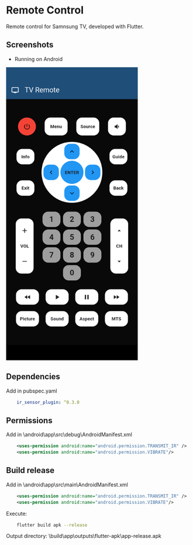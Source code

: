 # Remote Control

Remote control for Samnsung TV, developed with Flutter.

## Screenshots

- Running on Android

<img src="https://github.com/ngalicia/remotecontrol/raw/main/img/1.png" width="360" height="800"/>

## Dependencies

Add in pubspec.yaml

```yaml
    ir_sensor_plugin: ^0.3.0
```

## Permissions

Add in \android\app\src\debug\AndroidManifest.xml

```xml
    <uses-permission android:name="android.permission.TRANSMIT_IR" />
    <uses-permission android:name="android.permission.VIBRATE"/>
```

## Build release

Add in \android\app\src\main\AndroidManifest.xml

```xml
    <uses-permission android:name="android.permission.TRANSMIT_IR" />
    <uses-permission android:name="android.permission.VIBRATE"/>
```

Execute:

```bash
    flutter build apk --release
```

Output directory: \build\app\outputs\flutter-apk\app-release.apk
